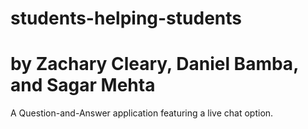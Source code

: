 # students-helping-students
# by Zachary Cleary, Daniel Bamba, and Sagar Mehta

A Question-and-Answer application featuring a live chat option.
